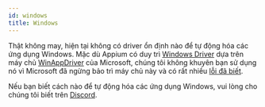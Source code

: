 ```yaml
---
id: windows
title: Windows
---
```


Thật không may, hiện tại không có driver ổn định nào để tự động hóa các ứng dụng Windows. Mặc dù Appium có duy trì [Windows Driver](https://github.com/appium/appium-windows-driver) dựa trên máy chủ [WinAppDriver](https://github.com/microsoft/WinAppDriver) của Microsoft, chúng tôi không khuyên bạn sử dụng nó vì Microsoft đã ngừng bảo trì máy chủ này và có rất nhiều [lỗi đã biết](https://github.com/search?q=repo%3Amicrosoft%2FWinAppDriver+webdriverio&type=issues).

Nếu bạn biết cách nào để tự động hóa các ứng dụng Windows, vui lòng cho chúng tôi biết trên [Discord](https://discord.webdriver.io).